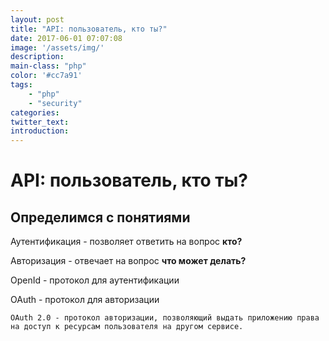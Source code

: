 ```yaml
---
layout: post
title: "API: пользователь, кто ты?"
date: 2017-06-01 07:07:08
image: '/assets/img/'
description: 
main-class: "php"
color: '#cc7a91'
tags:
    - "php"
    - "security"
categories:
twitter_text:
introduction:
---
```


# API: пользователь, кто ты?
## Определимся с понятиями

Аутентификация - позволяет ответить на вопрос __кто?__

Авторизация - отвечает на вопрос __что может делать?__

OpenId - протокол для аутентификации

OAuth - протокол для авторизации

```
OAuth 2.0 - протокол авторизации, позволяющий выдать приложению права на доступ к ресурсам пользователя на другом сервисе.
```








